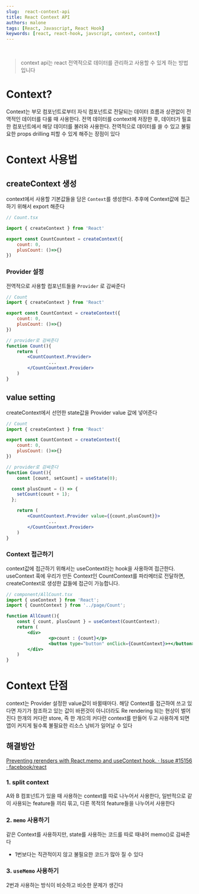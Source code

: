 ```yaml
---
slug:  react-context-api
title: React Context API
authors: malone
tags: [React, Javascript, React Hook]
keywords: [react, react-hook, javscript, context, context]
---
```

<br/>

> context api는 react 전역적으로 데이터를 관리하고 사용할 수 있게 하는 방법입니다
> 

# Context?

Context는 부모 컴포넌트로부터 자식 컴포넌트로 전달되는 데이터 흐름과 상관없이 전역적인 데이터를 다룰 때 사용한다. 전역 데이터를 context에 저장한 후, 데이터가 필효한 컴포넌트에서 해당 데이터를 불러와 사용한다. 전역적으로 데이터를 쓸 수 있고 불필요한 props drilling 피할 수 있게 해주는 장점이 있다

# Context 사용법

## createContext 생성

context에서 사용할 기본값들을 담은 `Context`를 생성한다. 추후에 Context값에 접근하기 위해서 export 해준다

```jsx
// Count.tsx

import { createContext } from 'React'

export const CountCountext = createContext({
	count: 0,
	plusCount: ()=>{}
})
```

### Provider 설정

전역적으로 사용할 컴포넌트들을 `Provider` 로 감싸준다

```jsx
// Count
import { createContext } from 'React'

export const CountContext = createContext({
	count: 0,
	plusCount: ()=>{}
})

// provider로 감싸준다
function Count(){
	return (
		<CountCountext.Provider>
				...
		</CountCountext.Provider>
	)
}
```

## value setting

createContext에서 선언한 state값을 Provider value 값에 넣어준다

```jsx
// Count
import { createContext } from 'React'

export const CountContext = createContext({
	count: 0,
	plusCount: ()=>{}
})

// provider로 감싸준다
function Count(){
	const [count, setCount] = useState(0);

  const plusCount = () => {
    setCount(count + 1);
  };

	return (
		<CountCountext.Provider value={{count,plusCount}}>
				...
		</CountCountext.Provider>
	)
}
```

### Context 접근하기

context값에 접근하기 위해서는 useContext라는 hook을 사용하여 접근한다. useContext 훅에 우리가 만든 Context인 CountContext를 파라메터로 전달하면, createContext로 생성한 값들에 접근이 가능합니다.

```jsx
// component/AllCount.tsx
import { useContext } from 'React';
import { CountContext } from '../page/Count';

function AllCount(){
	const { count, plusCount } = useContext(CountContext);
	return (
		<div>
				<p>count : {count}</p>
				<button type="button" onClick={CountContext}>+</button>
		</div>
	)
}
```

# Context  단점

context는 Provider 설정한 value값이 바뀔때마다. 해당 Context를 접근하여 쓰고 있다면 자기가 참조하고 있는 값이 바뀐것이 아니더라도 Re rendering 되는 현상이 벌어진다 한개의 커다란 store, 즉 한 개으의 커다란 context를 만들어 두고 사용하게 되면 앱이 커지게 될수록 불필요한 리소스 낭비가 일어날 수 있다

## 해결방안

[Preventing rerenders with React.memo and useContext hook. · Issue #15156 · facebook/react](https://github.com/facebook/react/issues/15156#issuecomment-474590693)

### 1. split context

A와 B 컴포넌트가 있을 때 사용하는 context를 따로 나누어서 사용한다, 일반적으로 같이 사용되는 feature들 끼리 묶고, 다른 목적의 feature들을 나누어서 사용한다

### 2. `memo` 사용하기

같은 Context를 사용하지만, state를 사용하는 코드를 따로 때내어 memo()로 감싸준다

- 1번보다는 직관적이지 않고 불필요한 코드가 많아 질 수 있다

### 3. `useMemo` 사용하기

2번과 사용하는 방식이 비슷하고 비슷한 문제가 생긴다